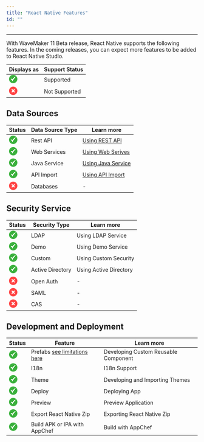 ```yaml
---
title: "React Native Features"
id: ""
---
```

---

With WaveMaker 11 Beta release, React Native supports the following features. In the coming releases, you can expect more features to be added to React Native Studio.

|Displays as  | Support Status|
|---|---|
|![Supported React Native Features](/learn/assets/supported.png)| Supported
|![Unsupported React Native Features](/learn/assets/unsupported.png)| Not Supported|
## Data Sources

| Status|Data Source Type | Learn more |
|---|---|---|
| ![Supported React Native Features](/learn/assets/supported.png)|Rest API|  [Using REST API](/learn/app-development/services/web-services/rest-services)|
|![Supported React Native Features](/learn/assets/supported.png) |Web Services |  [Using Web Serives](/learn/app-development/services/web-services/web-services) |
| ![Supported React Native Features](/learn/assets/supported.png)|Java Service |  [Using Java Service](/learn/app-development/services/java-services/java-service) | 
| ![Supported React Native Features](/learn/assets/supported.png)   |API Import | [Using API Import](learn/app-development/services/api-designer/import-rest-apis-swagger) | 
| ![Unsupported React Native Features](/learn/assets/unsupported.png)| Databases | -|

## Security Service

| Status|Security Type | Learn more   |
|---|---|---|
| ![Supported React Native Features](/learn/assets/supported.png)|LDAP| Using LDAP Service | 
| ![Supported React Native Features](/learn/assets/supported.png)|Demo | Using Demo Service |  
| ![Supported React Native Features](/learn/assets/supported.png)|Custom | Using Custom Security | 
| ![Supported React Native Features](/learn/assets/supported.png)|Active Directory | Using Active Directory | 
| ![Unsupported React Native Features](/learn/assets/unsupported.png)|Open Auth | - |
| ![Unsupported React Native Features](/learn/assets/unsupported.png)|SAML | - |
| ![Unsupported React Native Features](/learn/assets/unsupported.png)|CAS | - | 


## Development and Deployment

| Status| Feature | Learn more  | 
|---|---|---|
| ![Supported React Native Features](/learn/assets/supported.png)|Prefabs [see limitations here](learn/react-native/react-native#prefabs)| Developing Custom Reusable Component  | 
| ![Supported React Native Features](/learn/assets/supported.png)|I18n | I18n Support |  
| ![Supported React Native Features](/learn/assets/supported.png)|Theme | Developing and Importing Themes |
| ![Supported React Native Features](/learn/assets/supported.png)|Deploy | Deploying App |
| ![Supported React Native Features](/learn/assets/supported.png)|Preview | Preview Application | 
| ![Supported React Native Features](/learn/assets/supported.png)|Export React Native Zip | Exporting React Native Zip | 
| ![Supported React Native Features](/learn/assets/supported.png)|Build APK or IPA with AppChef | Build with AppChef | 




